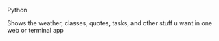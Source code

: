 Python

Shows the weather, classes, quotes, tasks, and other stuff u want in one web or terminal app